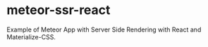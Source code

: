 # meteor-ssr-react
Example of Meteor App with Server Side Rendering with React and Materialize-CSS.

